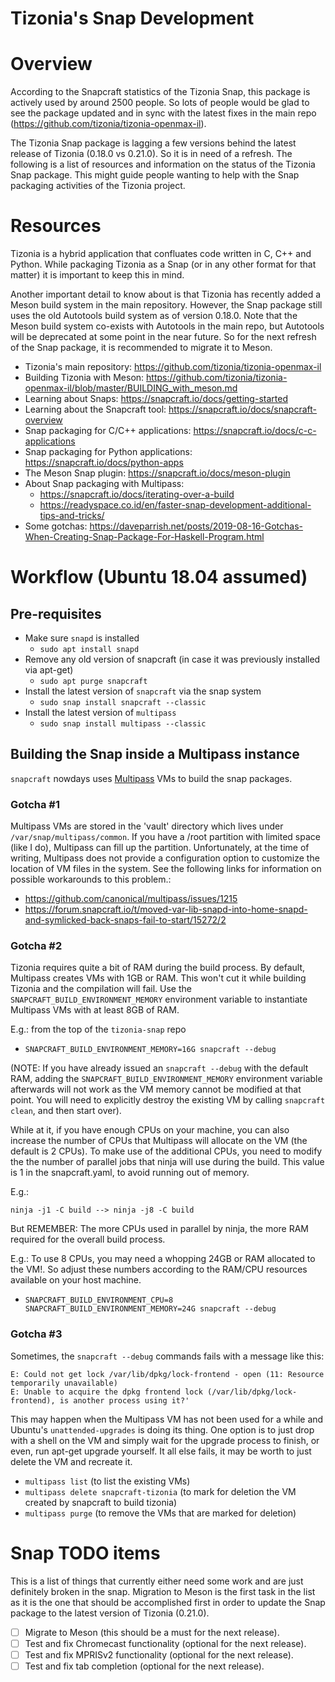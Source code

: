 Tizonia's Snap Development
==========================

# Overview

According to the Snapcraft statistics of the Tizonia Snap, this package is
actively used by around 2500 people. So lots of people would be glad to see the
package updated and in sync with the latest fixes in the main repo
(https://github.com/tizonia/tizonia-openmax-il).

The Tizonia Snap package is lagging a few versions behind the latest release of
Tizonia (0.18.0 vs 0.21.0). So it is in need of a refresh. The following is a
list of resources and information on the status of the Tizonia Snap
package. This might guide people wanting to help with the Snap packaging
activities of the Tizonia project.

# Resources

Tizonia is a hybrid application that confluates code written in C, C++ and
Python. While packaging Tizonia as a Snap (or in any other format for that
matter) it is important to keep this in mind.

Another important detail to know about is that Tizonia has recently added a
Meson build system in the main repository. However, the Snap package still uses
the old Autotools build system as of version 0.18.0. Note that the Meson build
system co-exists with Autotools in the main repo, but Autotools will be
deprecated at some point in the near future. So for the next refresh of the
Snap package, it is recommended to migrate it to Meson.

- Tizonia's main repository: https://github.com/tizonia/tizonia-openmax-il
- Building Tizonia with Meson: https://github.com/tizonia/tizonia-openmax-il/blob/master/BUILDING_with_meson.md
- Learning about Snaps: https://snapcraft.io/docs/getting-started
- Learning about the Snapcraft tool: https://snapcraft.io/docs/snapcraft-overview
- Snap packaging for C/C++ applications: https://snapcraft.io/docs/c-c-applications
- Snap packaging for Python applications: https://snapcraft.io/docs/python-apps
- The Meson Snap plugin: https://snapcraft.io/docs/meson-plugin
- About Snap packaging with Multipass:
  - https://snapcraft.io/docs/iterating-over-a-build
  - https://readyspace.co.id/en/faster-snap-development-additional-tips-and-tricks/
- Some gotchas: https://daveparrish.net/posts/2019-08-16-Gotchas-When-Creating-Snap-Package-For-Haskell-Program.html

# Workflow (Ubuntu 18.04 assumed)

## Pre-requisites
- Make sure `snapd` is installed
  - `sudo apt install snapd`
- Remove any old version of snapcraft (in case it was previously installed via
  apt-get)
  - `sudo apt purge snapcraft`
- Install the latest version of `snapcraft` via the snap system
  - `sudo snap install snapcraft --classic`
- Install the latest version of `multipass`
  - `sudo snap install multipass --classic`

## Building the Snap inside a Multipass instance
`snapcraft` nowdays uses [Multipass](https://multipass.run/docs) VMs to build
the snap packages. 

### Gotcha #1
Multipass VMs are stored in the 'vault' directory which
lives under `/var/snap/multipass/common`. If you have a /root partition with
limited space (like I do), Multipass can fill up the partition. Unfortunately,
at the time of writing, Multipass does not provide a configuration option to
customize the location of VM files in the system. See the following links for information on possible workarounds to this problem.:
- https://github.com/canonical/multipass/issues/1215
- https://forum.snapcraft.io/t/moved-var-lib-snapd-into-home-snapd-and-symlicked-back-snaps-fail-to-start/15272/2

### Gotcha #2
Tizonia requires quite a bit of RAM during the build process. By default,
Multipass creates VMs with 1GB or RAM. This won't cut it while building Tizonia
and the compilation will fail. Use the `SNAPCRAFT_BUILD_ENVIRONMENT_MEMORY`
environment variable to instantiate Multipass VMs with at least 8GB of RAM.

E.g.: from the top of the `tizonia-snap` repo
- `SNAPCRAFT_BUILD_ENVIRONMENT_MEMORY=16G snapcraft --debug`

(NOTE: If you have already issued an `snapcraft --debug` with the default RAM,
adding the `SNAPCRAFT_BUILD_ENVIRONMENT_MEMORY` environment variable afterwards
will not work as the VM memory cannot be modified at that point. You will need
to explicitly destroy the existing VM by calling `snapcraft clean`, and then
start over).

While at it, if you have enough CPUs on your machine, you can also increase the
number of CPUs that Multipass will allocate on the VM (the default is 2
CPUs). To make use of the additional CPUs, you need to modify the the number of parallel jobs
that ninja will use during the build. This value is 1 in the snapcraft.yaml, to avoid running out of memory.

E.g.:
```
ninja -j1 -C build --> ninja -j8 -C build

```

But REMEMBER: The more CPUs used in parallel by ninja, the more RAM required
for the overall build process.


E.g.: To use 8 CPUs, you may need a whopping 24GB or RAM allocated to the
VM!. So adjust these numbers according to the RAM/CPU resources available on
your host machine.

- `SNAPCRAFT_BUILD_ENVIRONMENT_CPU=8 SNAPCRAFT_BUILD_ENVIRONMENT_MEMORY=24G snapcraft --debug`



### Gotcha #3
Sometimes, the `snapcraft --debug` commands fails with a message like this:

```
E: Could not get lock /var/lib/dpkg/lock-frontend - open (11: Resource temporarily unavailable)
E: Unable to acquire the dpkg frontend lock (/var/lib/dpkg/lock-frontend), is another process using it?'
```

This may happen when the Multipass VM has not been used for a while and
Ubuntu's `unattended-upgrades` is doing its thing. One option is to just drop
with a shell on the VM and simply wait for the upgrade process to finish, or
even, run apt-get upgrade yourself. It all else fails, it may be worth to just
delete the VM and recreate it.

- `multipass list` (to list the existing VMs)
- `multipass delete snapcraft-tizonia` (to mark for deletion the VM created by snapcraft to build tizonia)
- `multipass purge` (to remove the VMs that are marked for deletion)

# Snap TODO items

This is a list of things that currently either need some work and are just
definitely broken in the snap. Migration to Meson is the first task in the list
as it is the one that should be accomplished first in order to update the Snap
package to the latest version of Tizonia (0.21.0).

- [ ] Migrate to Meson (this should be a must for the next release).
- [ ] Test and fix Chromecast functionality (optional for the next release).
- [ ] Test and fix MPRISv2 functionality (optional for the next release).
- [ ] Test and fix tab completion (optional for the next release).
